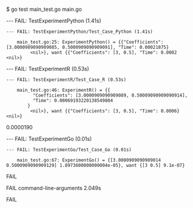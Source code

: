 $ go test main_test.go main.go  

--- FAIL: TestExperimentPython (1.41s)  

    --- FAIL: TestExperimentPython/Test_Case_Python (1.41s)  

        main_test.go:25: ExperimentPython() = {{"Coefficients": [3.0000909090909085, 0.5000909090909091], "Time": 0.00021875}
             <nil>}, want {{"Coefficients": [3, 0.5], "Time": 0.0002 <nil>}  


--- FAIL: TestExperimentR (0.53s)  

    --- FAIL: TestExperimentR/Test_Case_R (0.53s)  

        main_test.go:46: ExperimentR() = {{  
              "Coefficients": [3.0000909090909089, 0.50009090909090914],  
              "Time": 0.00069193220138549804  
            }  
             <nil>}, want {{"Coefficients": [3, 0.5], "Time": 0.0006} <nil>}  
0.0000190  


--- FAIL: TestExperimentGo (0.01s)  

    --- FAIL: TestExperimentGo/Test_Case_Go (0.01s)  

        main_test.go:67: ExperimentGo() = {[3.0000909090909014 0.5000909090909129] 1.8973600000000004e-05}, want {[3 0.5] 9.1e-07}  

FAIL  

FAIL    command-line-arguments  2.049s  

FAIL